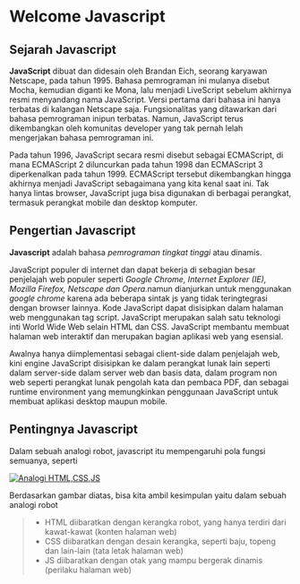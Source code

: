 # Welcome Javascript

## Sejarah Javascript

**JavaScript** dibuat dan didesain oleh Brandan Eich, seorang karyawan Netscape, pada tahun 1995. Bahasa pemrograman ini mulanya disebut Mocha, kemudian diganti ke Mona, lalu menjadi LiveScript sebelum akhirnya resmi menyandang nama JavaScript. Versi pertama dari bahasa ini hanya terbatas di kalangan Netscape saja. Fungsionalitas yang ditawarkan dari bahasa pemrograman inipun terbatas. Namun, JavaScript terus dikembangkan oleh komunitas developer yang tak pernah lelah mengerjakan bahasa pemrograman ini.

Pada tahun 1996, JavaScript secara resmi disebut sebagai ECMAScript, di mana ECMAScript 2 diluncurkan pada tahun 1998 dan ECMAScript 3 diperkenalkan pada tahun 1999. ECMAScript tersebut dikembangkan hingga akhirnya menjadi JavaScript sebagaimana yang kita kenal saat ini. Tak hanya lintas browser, JavaScript juga bisa digunakan di berbagai perangkat, termasuk perangkat mobile dan desktop komputer.

## Pengertian Javascript

**Javascript** adalah bahasa _pemrograman tingkat tinggi_ atau dinamis.

JavaScript populer di internet dan dapat bekerja di sebagian besar penjelajah web populer seperti _Google Chrome, Internet Explorer (IE), Mozilla Firefox, Netscape dan Opera_.namun dianjurkan untuk menggunakan _google chrome_ karena ada beberapa sintak js yang tidak teringtegrasi dengan browser lainnya. Kode JavaScript dapat disisipkan dalam halaman web menggunakan tag script. JavaScript merupakan salah satu teknologi inti World Wide Web selain HTML dan CSS. JavaScript membantu membuat halaman web interaktif dan merupakan bagian aplikasi web yang esensial.

Awalnya hanya diimplementasi sebagai client-side dalam penjelajah web, kini engine JavaScript disisipkan ke dalam perangkat lunak lain seperti dalam server-side dalam server web dan basis data, dalam program non web seperti perangkat lunak pengolah kata dan pembaca PDF, dan sebagai runtime environment yang memungkinkan penggunaan JavaScript untuk membuat aplikasi desktop maupun mobile.

## Pentingnya Javascript

Dalam sebuah analogi robot, javascript itu mempengaruhi pola fungsi semuanya, seperti

[![Analogi HTML,CSS,JS](https://technicalseo.com/insights/wp-content/uploads/2019/04/javascript.gif)](https://images.app.goo.gl/dEE4U4iUksKbTWZz7)

Berdasarkan gambar diatas, bisa kita ambil kesimpulan yaitu dalam sebuah analogi robot

> - HTML diibaratkan dengan kerangka robot, yang hanya terdiri dari kawat-kawat (konten halaman web)
> - CSS diibaratkan dengan desain kerangka, seperti baju, topeng dan lain-lain (tata letak halaman web)
> - JS diibaratkan dengan otak yang mampu bergerak dinamis (perilaku halaman web)
